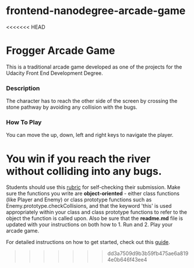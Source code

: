 frontend-nanodegree-arcade-game
===============================

<<<<<<< HEAD
# Frogger Arcade Game

This is a traditional arcade game developed as one of the projects for the Udacity Front End Development Degree.

### Description

The character has to reach the other side of the screen by crossing the stone pathway by avoiding any collision with the bugs.

### How To Play

You can move the up, down, left and right keys to navigate the player.  

You win if you reach the river without colliding into any bugs.
=======
Students should use this [rubric](https://review.udacity.com/#!/projects/2696458597/rubric) for self-checking their submission. Make sure the functions you write are **object-oriented** - either class functions (like Player and Enemy) or class prototype functions such as Enemy.prototype.checkCollisions, and that the keyword 'this' is used appropriately within your class and class prototype functions to refer to the object the function is called upon. Also be sure that the **readme.md** file is updated with your instructions on both how to 1. Run and 2. Play your arcade game.

For detailed instructions on how to get started, check out this [guide](https://docs.google.com/document/d/1v01aScPjSWCCWQLIpFqvg3-vXLH2e8_SZQKC8jNO0Dc/pub?embedded=true).
>>>>>>> dd3a7509d9b3b59fb475ae6a8194e0b646f43ee4
